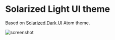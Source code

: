 # Solarized Light UI theme

Based on [Solarized Dark UI](https://github.com/Rnhmjoj/solarized-dark-ui) Atom theme.

![screenshot](https://raw.github.com/pierreozoux/solarized-light-ui/master/screenshot.png)
